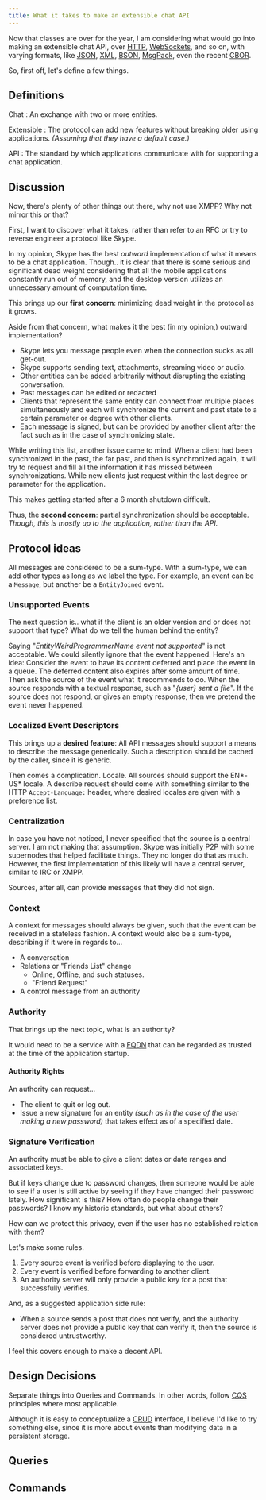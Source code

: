 ```yaml
---
title: What it takes to make an extensible chat API
---
```


Now that classes are over for the year, I am
considering what would go into making an extensible
chat API, over [HTTP][], [WebSockets][], and so on, with
varying formats, like [JSON][], [XML][], [BSON][], [MsgPack][], even
the recent [CBOR][]. 

So, first off, let's define a few things.

## Definitions

Chat
:   An exchange with two or more entities.

Extensible
:   The protocol can add new features without
    breaking older using applications.
    *(Assuming that they have a default case.)*

API
:   The standard by which applications communicate
    with for supporting a chat application.

## Discussion

Now, there's plenty of other things out there,
why not use XMPP? Why not mirror this or that?

First, I want to discover what it takes, rather
than refer to an RFC or try to reverse engineer
a protocol like Skype.

In my opinion, Skype has the best *outward*
implementation of what it means to be a chat
application. Though.. it is clear that there
is some serious and significant dead weight
considering that all the mobile applications
constantly run out of memory, and the desktop
version utilizes an unnecessary amount of
computation time.

This brings up our **first concern**: minimizing
dead weight in the protocol as it grows.

Aside from that concern, what makes it the best
(in my opinion,) outward implementation?

* Skype lets you message people even when the
    connection sucks as all get-out.
* Skype supports sending text, attachments,
    streaming video or audio.
* Other entities can be added arbitrarily
    without disrupting the existing conversation.
* Past messages can be edited or redacted
* Clients that represent the same entity can
    connect from multiple places simultaneously
    and each will synchronize the current and
    past state to a certain parameter or degree
    with other clients.
* Each message is signed, but can be provided
    by another client after the fact such as
    in the case of synchronizing state.

While writing this list, another issue came
to mind. When a client had been synchronized
in the past, the far past, and then is
synchronized again, it will try to request
and fill all the information it has missed
between synchronizations.
While new clients just request within the
last degree or parameter for the application.

This makes getting started after a 6 month
shutdown difficult.

Thus, the **second concern**: partial
synchronization should be acceptable.
*Though, this is mostly up to the application,
rather than the API.*

## Protocol ideas

All messages are considered to be a sum-type.
With a sum-type, we can add other types as
long as we label the type.
For example, an event can be a `Message`, but
another be a `EntityJoined` event. 

### Unsupported Events

The next question is.. what if the client is
an older version and or does not support that
type? What do we tell the human behind the entity?

Saying "*EntityWeirdProgrammerName event not
supported*" is not acceptable.
We could silently ignore that the event happened.
Here's an idea: Consider the event to have 
its content deferred and place the event in a queue.
The deferred content also expires after some amount
of time. Then ask the source
of the event what it recommends to do.
When the source responds with a textual response,
such as "*{user} sent a file*".
If the source does not respond, or gives an empty
response, then we pretend the event never happened.

### Localized Event Descriptors

This brings up a **desired feature**:
All API messages should support a means
to describe the message generically.
Such a description should be cached by
the caller, since it is generic.

Then comes a complication. Locale.
All sources should support the EN*-US* locale.
A describe request should come with something
similar to the HTTP `Accept-Language:` header,
where desired locales are given with a preference
list.


### Centralization

In case you have not noticed, I never specified
that the source is a central server. I am not
making that assumption. Skype was initially P2P
with some supernodes that helped facilitate things.
They no longer do that as much.
However, the first implementation of this likely will
have a central server, similar to IRC or XMPP.

Sources, after all, can provide messages that they
did not sign.

### Context

A context for messages should always be given,
such that the event can be received in a stateless
fashion.
A context would also be a sum-type, describing if it
were in regards to...

* A conversation
* Relations or "Friends List" change
    + Online, Offline, and such statuses.
    + "Friend Request"
* A control message from an authority

### Authority

That brings up the next topic, what is an authority?

It would need to be a service with a [FQDN][]
that can be regarded as trusted at the time
of the application startup.

#### Authority Rights

An authority can request...

* The client to quit or log out.
* Issue a new signature for an entity *(such
    as in the case of the user making a new
    password)* that takes effect as of a specified
    date.

### Signature Verification

An authority must be able to give a client
dates or date ranges and associated keys.

But if keys change due to password changes,
then someone would be able to see if a user
is still active by seeing if they have changed
their password lately. How significant is this?
How often do people change their passwords?
I know my historic standards, but what about
others?

How can we protect this privacy, even if the
user has no established relation with them?

Let's make some rules.

1. Every source event is verified before displaying
    to the user.
2. Every event is verified before forwarding to
    another client.
3. An authority server will only provide a public key
    for a post that successfully verifies.

And, as a suggested application side rule:

* When a source sends a post that does not verify,
    and the authority server does not provide a
    public key that can verify it, then the source
    is considered untrustworthy.

I feel this covers enough to make a decent API.


## Design Decisions

Separate things into Queries and Commands.
In other words, follow [CQS][] principles
where most applicable.

Although it is easy to conceptualize a [CRUD][]
interface, I believe I'd like to try something
else, since it is more about events than modifying
data in a persistent storage.

## Queries

## Commands





[FQDN]: http://en.wikipedia.org/wiki/Fully_qualified_domain_name "Fully Qualified Domain Name"
[CBOR]: http://tools.ietf.org/html/rfc7049
[msgpack]: http://msgpack.org/
[bson]: http://bsonspec.org/
[json]: http://www.json.org/
[xml]: http://www.w3.org/XML/
[http]: http://en.wikipedia.org/wiki/Hypertext_Transfer_Protocol
[websockets]: http://en.wikipedia.org/wiki/WebSocket
[cqs]: http://en.wikipedia.org/wiki/Command%E2%80%93query_separation
[crud]: http://en.wikipedia.org/wiki/Create,_read,_update_and_delete